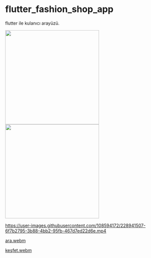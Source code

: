 # flutter_fashion_shop_app
 flutter ile kulanıcı arayüzü.



<img src="https://user-images.githubusercontent.com/108594172/228941535-d8f41112-a534-472a-b3fc-672322c44d73.png" width="300">
<img src="https://user-images.githubusercontent.com/108594172/228941492-1f273b41-09ee-4fec-a87d-33befed097af.png" width="300">

https://user-images.githubusercontent.com/108594172/228941507-6f7b2795-3b88-4bb2-95fb-467d7ed22d6e.mp4

[ara.webm](https://user-images.githubusercontent.com/108594172/228941478-3763a09f-ba5b-41e3-859a-a1edbbe31d5f.webm)

[keşfet.webm](https://user-images.githubusercontent.com/108594172/228941494-54f29720-6eba-4694-bc5b-48fdd0d2b8cf.webm)
